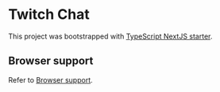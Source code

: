 # Twitch Chat

This project was bootstrapped with [TypeScript NextJS starter](https://github.com/jpedroschmitz/typescript-nextjs-starter).

## Browser support

Refer to [Browser support](BROWSERS.md).
